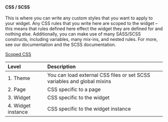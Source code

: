 
#### CSS / SCSS
This is where you can write any custom styles that you want to apply to your widget. Any CSS rules that you write here are scoped to the widget – this means that rules defined here effect the widget they are defined for and nothing else. Additionally, you can make use of many SASS/SCSS constructs, including variables, many mix-ins, and nested rules. For more, see our documentation and the SCSS documentation.

[Scoped CSS](#scoped_css)

| Level | Description |
| :------ | :----------- |
| 1. Theme   | You can load external CSS files or set SCSS variables and global mixins |
| 2. Page | CSS specific to a page |
| 3. Widget    | CSS specific to the widget |
| 4. Widget instance | CSS specific to the widget instance |
